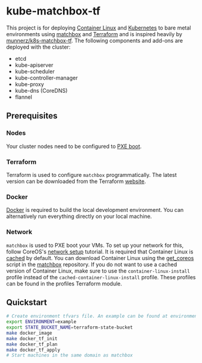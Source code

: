 # kube-matchbox-tf

This project is for deploying [Container Linux][8] and [Kubernetes][9] to bare metal environments using [matchbox][10] and [Terraform][1] and is inspired heavily by [munnerz/k8s-matchbox-tf][11]. The following components and add-ons are deployed with the cluster:

- etcd
- kube-apiserver
- kube-scheduler
- kube-controller-manager
- kube-proxy
- kube-dns (CoreDNS)
- flannel

## Prerequisites

### Nodes

Your cluster nodes need to be configured to [PXE boot][4].

### Terraform 

Terraform is used to configure `matchbox` programmatically. The latest version can be downloaded from the Terraform [website][1].

### Docker

[Docker][7] is required to build the local development environment. You can alternatively run everything directly on your local machine.

### Network

`matchbox` is used to PXE boot your VMs. To set up your network for this, follow CoreOS's [network setup][2] tutorial. It is required that Container Linux is [cached][3] by default. You can download Container Linux using the [get_coreos][5] script in the [matchbox][6] repository. If you do not want to use a cached version of Container Linux, make sure to use the `container-linux-install` profile instead of the `cached-container-linux-install` profile. These profiles can be found in the profiles Terraform module.

## Quickstart

```bash
# Create environment tfvars file. An example can be found at environments/example
export ENVIRONMENT=example
export STATE_BUCKET_NAME=terraform-state-bucket
make docker_image
make docker_tf_init
make docker_tf_plan
make docker_tf_apply
# Start machines in the same domain as matchbox
```

[1]: https://www.terraform.io/
[2]: https://coreos.com/matchbox/docs/latest/network-setup.html
[3]: https://coreos.com/matchbox/docs/latest/api.html#assets
[4]: https://coreos.com/os/docs/latest/booting-with-ipxe.html
[5]: https://github.com/coreos/matchbox/blob/master/scripts/get-coreos
[6]: https://github.com/coreos/matchbox
[7]: https://www.docker.com/
[8]: https://coreos.com/os/docs/latest/
[9]: https://kubernetes.io/docs/home/
[10]: https://coreos.com/matchbox/docs/latest/
[11]: https://github.com/munnerz/k8s-matchbox-tf
[12]: https://github.com/coreos/container-linux-update-operator